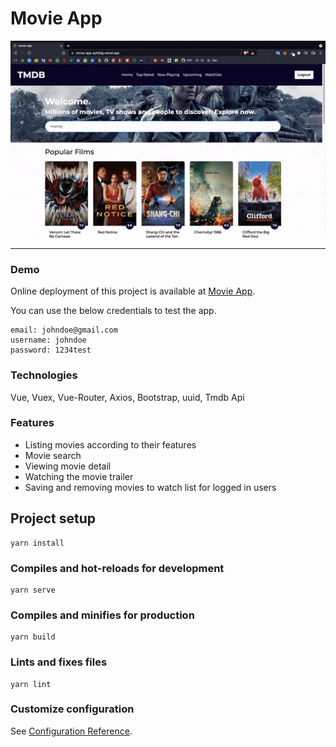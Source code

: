 # Movie App

![Project gif](./src/assets/readme.gif)

---

### Demo

Online deployment of this project is available at [Movie App](https://movie-app.ayktldg.vercel.app/).

You can use the below credentials to test the app.

```
email: johndoe@gmail.com
username: johndoe
password: 1234test
```

### Technologies

Vue, Vuex, Vue-Router, Axios, Bootstrap, uuid, Tmdb Api

### Features

- Listing movies according to their features
- Movie search
- Viewing movie detail
- Watching the movie trailer
- Saving and removing movies to watch list for logged in users

## Project setup

```
yarn install
```

### Compiles and hot-reloads for development

```
yarn serve
```

### Compiles and minifies for production

```
yarn build
```

### Lints and fixes files

```
yarn lint
```

### Customize configuration

See [Configuration Reference](https://cli.vuejs.org/config/).
